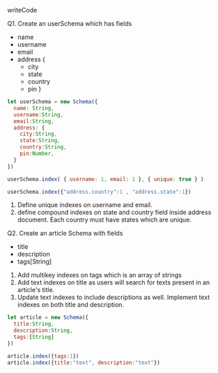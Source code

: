 writeCode

Q1. Create an userSchema which has fields

- name
- username
- email
- address {
  - city
  - state
  - country
  - pin
    }
```js
let userSchema = new Schema({
  name: String,
  username:String,
  email:String,
  address: {
    city:String,
    state:String,
    country:String,
    pin:Number,
  }
})

userSchema.index( { username: 1, email: 1 }, { unique: true } )

userSchema.index({"address.country":1 , "address.state":1})

```
1. Define unique indexes on username and email.
2. define compound indexes on state and country field inside address document. Each country must have states which are unique.

Q2. Create an article Schema with fields

- title
- description
- tags[String]

1. Add multikey indexes on tags which is an array of strings
2. Add text indexes on title as users will search for texts present in an article's title.
3. Update text indexes to include descriptions as well. Implement text indexes on both title and description.
```js
let article = new Schema({
  title:String,
  description:String,
  tags:[String]
})

article.index({tags:1})
article.index({title:"text", description:"text"})
```